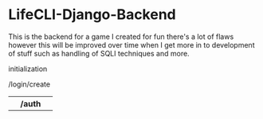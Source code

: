 # LifeCLI-Django-Backend
This is the backend for a game I created for fun there's a lot of flaws however this will be improved over time when I get more in to development of stuff such as handling of SQLI techniques and more.

initialization
<table>
  <td>
    <th> /auth </th>
  </td>
  <th>
    <tr>/login</tr>
    <tr>/create</tr>
  </th>
</table>
